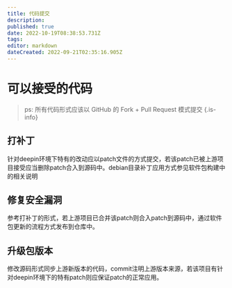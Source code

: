 ```yaml
---
title: 代码提交
description: 
published: true
date: 2022-10-19T08:38:53.731Z
tags: 
editor: markdown
dateCreated: 2022-09-21T02:35:16.905Z
---
```


# 可以接受的代码
> ps: 所有代码形式应该以 GitHub 的 Fork + Pull Request 模式提交
{.is-info}

## 打补丁
针对deepin环境下特有的改动应以patch文件的方式提交，若该patch已被上游项目接受应当删除patch合入到源码中。debian目录补丁应用方式参见软件包构建中的相关说明

## 修复安全漏洞
参考打补丁的形式，若上游项目已合并该patch则合入patch到源码中，通过软件包更新的流程方式发布到仓库中。

## 升级包版本
修改源码形式同步上游新版本的代码，commit注明上游版本来源，若该项目有针对deepin环境下的特有patch则应保证patch的正常应用。